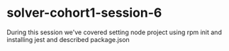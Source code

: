 # solver-cohort1-session-6
 During this session we've covered setting node project using rpm init and installing jest and described package.json 
